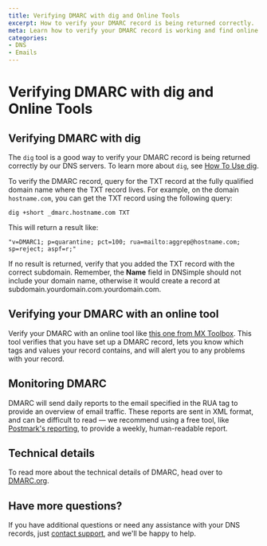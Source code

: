 ```yaml
---
title: Verifying DMARC with dig and Online Tools
excerpt: How to verify your DMARC record is being returned correctly.
meta: Learn how to verify your DMARC record is working and find online tools to help monitor.
categories:
- DNS
- Emails
---
```


# Verifying DMARC with dig and Online Tools

## Verifying DMARC with dig

The `dig` tool is a good way to verify your DMARC record is being returned correctly by our DNS servers. To learn more about `dig`, see [How To Use dig](/articles/how-dig/).

To verify the DMARC record, query for the TXT record at the fully qualified domain name where the TXT record lives. For example, on the domain `hostname.com`, you can get the TXT record using the following query:

```
dig +short _dmarc.hostname.com TXT
```
This will return a result like:
```
"v=DMARC1; p=quarantine; pct=100; rua=mailto:aggrep@hostname.com; sp=reject; aspf=r;"
```
If no result is returned, verify that you added the TXT record with the correct subdomain. Remember, the **Name** field in DNSimple should not include your domain name, otherwise it would create a record at subdomain.yourdomain.com.yourdomain.com.

## Verifying your DMARC with an online tool
Verify your DMARC with an online tool like [this one from MX Toolbox](https://mxtoolbox.com/dmarc.aspxk). This tool verifies that you have set up a DMARC record, lets you know which tags and values your record contains, and will alert you to any problems with your record.

## Monitoring DMARC
DMARC will send daily reports to the email specified in the RUA tag to provide an overview of email traffic. These reports are sent in XML format, and can be difficult to read &mdash; we recommend using a free tool, like [Postmark's reporting](https://dmarc.postmarkapp.com/), to provide a weekly, human-readable report.

## Technical details
To read more about the technical details of DMARC, head over to [DMARC.org](https://dmarc.org).

## Have more questions?
If you have additional questions or need any assistance with your DNS records, just [contact support](https://dnsimple.com/feedback), and we'll be happy to help.
